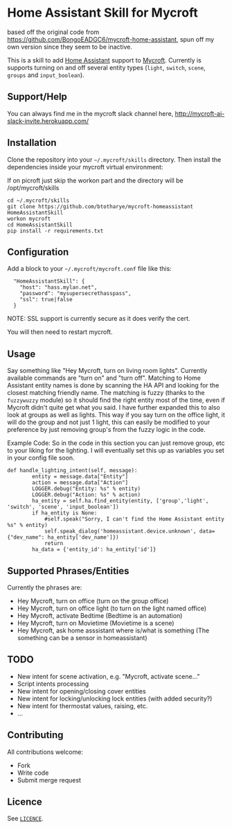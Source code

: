 # Home Assistant Skill for Mycroft

based off the original code from https://github.com/BongoEADGC6/mycroft-home-assistant, spun off my own version since they seem to be inactive.

This is a skill to add [Home Assistant](https://home-assistant.io) support to
[Mycroft](https://mycroft.ai). Currently is supports turning on and off several
entity types (`light`, `switch`, `scene`, `groups` and `input_boolean`).

## Support/Help
You can always find me in the mycroft slack channel here, http://mycroft-ai-slack-invite.herokuapp.com/

## Installation

Clone the repository into your `~/.mycroft/skills` directory. Then install the
dependencies inside your mycroft virtual environment:

If on picroft just skip the workon part and the directory will be /opt/mycroft/skills

```
cd ~/.mycroft/skills
git clone https://github.com/btotharye/mycroft-homeassistant HomeAssistantSkill
workon mycroft
cd HomeAssistantSkill
pip install -r requirements.txt
```



## Configuration

Add a block to your `~/.mycroft/mycroft.conf` file like this:

```
  "HomeAssistantSkill": {
    "host": "hass.mylan.net",
    "password": "mysupersecrethasspass",
    "ssl": true|false
  }
```

NOTE: SSL support is currently secure as it does verify the cert.

You will then need to restart mycroft.

## Usage

Say something like "Hey Mycroft, turn on living room lights". Currently available commands
are "turn on" and "turn off". Matching to Home Assistant entity names is done by scanning
the HA API and looking for the closest matching friendly name. The matching is fuzzy (thanks
to the `fuzzywuzzy` module) so it should find the right entity most of the time, even if Mycroft
didn't quite get what you said.  I have further expanded this to also look at groups as well as lights.  This way if you say turn on the office light, it will do the group and not just 1 light, this can easily be modified to your preference by just removing group's from the fuzzy logic in the code.


Example Code:
So in the code in this section you can just remove group, etc to your liking for the lighting.  I will eventually set this up as variables you set in your config file soon.

```
def handle_lighting_intent(self, message):
        entity = message.data["Entity"]
        action = message.data["Action"]
        LOGGER.debug("Entity: %s" % entity)
        LOGGER.debug("Action: %s" % action)
        ha_entity = self.ha.find_entity(entity, ['group','light', 'switch', 'scene', 'input_boolean'])
        if ha_entity is None:
            #self.speak("Sorry, I can't find the Home Assistant entity %s" % entity)
            self.speak_dialog('homeassistant.device.unknown', data={"dev_name": ha_entity['dev_name']})
            return
        ha_data = {'entity_id': ha_entity['id']}
```


## Supported Phrases/Entities
Currently the phrases are:
* Hey Mycroft, turn on office (turn on the group office)
* Hey Mycroft, turn on office light (to turn on the light named office)
* Hey Mycroft, activate Bedtime (Bedtime is an automation)
* Hey Mycroft, turn on Movietime (Movietime is a scene)
* Hey Mycroft, ask home asssistant where is/what is something (The something can be a sensor in homeassistant)



## TODO
 * New intent for scene activation, e.g. "Mycroft, activate scene..."
 * Script intents processing
 * New intent for opening/closing cover entities
 * New intent for locking/unlocking lock entities (with added security?)
 * New intent for thermostat values, raising, etc.
 * ...

## Contributing

All contributions welcome:

 * Fork
 * Write code
 * Submit merge request

## Licence

See [`LICENCE`](https://gitlab.com/robconnolly/mycroft-home-assistant/blob/master/LICENSE).
